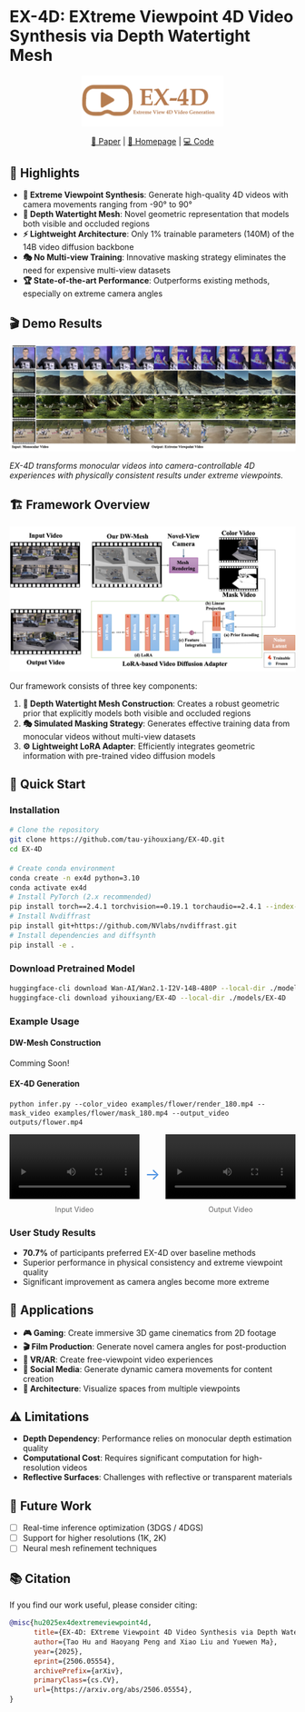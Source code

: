 # EX-4D: EXtreme Viewpoint 4D Video Synthesis via Depth Watertight Mesh

<div align="center">

<img src="docs/Logo.png" alt="EX-4D Logo" width="250">

[📄 Paper](https://arxiv.org/abs/2506.05554)  |  [🎥 Homepage](https://tau-yihouxiang.github.io/projects/EX-4D/EX-4D.html)  |  [💻 Code](https://github.com/tau-yihouxiang/EX-4D)

</div>



## 🌟 Highlights

- **🎯 Extreme Viewpoint Synthesis**: Generate high-quality 4D videos with camera movements ranging from -90° to 90°
- **🔧 Depth Watertight Mesh**: Novel geometric representation that models both visible and occluded regions
- **⚡ Lightweight Architecture**: Only 1% trainable parameters (140M) of the 14B video diffusion backbone
- **🎭 No Multi-view Training**: Innovative masking strategy eliminates the need for expensive multi-view datasets
- **🏆 State-of-the-art Performance**: Outperforms existing methods, especially on extreme camera angles

## 🎬 Demo Results

<div align="center">
<img src="docs/teaser.png" alt="EX-4D Demo Results" width="800">
</div>

*EX-4D transforms monocular videos into camera-controllable 4D experiences with physically consistent results under extreme viewpoints.*

## 🏗️ Framework Overview

<div align="center">
<img src="docs/overview.png" alt="EX-4D Architecture">
</div>

Our framework consists of three key components:

1. **🔺 Depth Watertight Mesh Construction**: Creates a robust geometric prior that explicitly models both visible and occluded regions
2. **🎭 Simulated Masking Strategy**: Generates effective training data from monocular videos without multi-view datasets
3. **⚙️ Lightweight LoRA Adapter**: Efficiently integrates geometric information with pre-trained video diffusion models

## 🚀 Quick Start

### Installation

```bash
# Clone the repository
git clone https://github.com/tau-yihouxiang/EX-4D.git
cd EX-4D

# Create conda environment
conda create -n ex4d python=3.10
conda activate ex4d
# Install PyTorch (2.x recommended)
pip install torch==2.4.1 torchvision==0.19.1 torchaudio==2.4.1 --index-url https://download.pytorch.org/whl/cu124
# Install Nvdiffrast
pip install git+https://github.com/NVlabs/nvdiffrast.git
# Install dependencies and diffsynth
pip install -e .
```

### Download Pretrained Model
```bash
huggingface-cli download Wan-AI/Wan2.1-I2V-14B-480P --local-dir ./models/Wan-AI
huggingface-cli download yihouxiang/EX-4D --local-dir ./models/EX-4D
```

### Example Usage
#### DW-Mesh Construction
Comming Soon!

#### EX-4D Generation
```
python infer.py --color_video examples/flower/render_180.mp4 --mask_video examples/flower/mask_180.mp4 --output_video outputs/flower.mp4
```

<div style="display: flex; align-items: center; gap: 10px;">
  <div style="flex: 1;">
    <video width="100%" controls>
      <source src="examples/flower/input.mp4" type="video/mp4">
    </video>
    <div style="text-align: center; margin-top: 8px; font-size: 0.9em; color: #666;">
      Input Video
    </div>
  </div>
     
  <div style="font-size: 2em; color: #4A90E2; padding: 0 0px;">
    →
  </div>
     
  <div style="flex: 1;">
    <video width="100%" controls>
      <source src="examples/flower/output.mp4" type="video/mp4">
    </video>
    <div style="text-align: center; margin-top: 8px; font-size: 0.9em; color: #666;">
      Output Video
    </div>
  </div>
</div>

<!-- ## 📊 Performance

### Quantitative Results

| Method | FID (Extreme) ↓ | FVD (Extreme) ↓ | VBench Score ↑ |
|--------|-----------------|-----------------|----------------|
| ReCamMaster | 64.68 | 943.45 | 0.434 |
| TrajectoryCrafter | 65.33 | 893.80 | 0.447 |
| TrajectoryAttention | 62.49 | 912.14 | 0.389 |
| **EX-4D (Ours)** | **55.42** | **823.61** | **0.450** | -->

### User Study Results

- **70.7%** of participants preferred EX-4D over baseline methods
- Superior performance in physical consistency and extreme viewpoint quality
- Significant improvement as camera angles become more extreme


## 🎯 Applications

- **🎮 Gaming**: Create immersive 3D game cinematics from 2D footage
- **🎬 Film Production**: Generate novel camera angles for post-production
- **🥽 VR/AR**: Create free-viewpoint video experiences
- **📱 Social Media**: Generate dynamic camera movements for content creation
- **🏢 Architecture**: Visualize spaces from multiple viewpoints

<!-- ## 📈 Benchmarks -->

<!-- ### Viewpoint Range Evaluation

| Range | Small (0°→30°) | Large (0°→60°) | Extreme (0°→90°) | Full (-90°→90°) |
|-------|----------------|----------------|------------------|-----------------|
| FID Score | 44.19 | 50.30 | 55.42 | - |
| Performance Gap | +9.1% better | +8.9% better | +11.3% better | +15.5% better | -->

<!-- *Performance gap compared to the second-best method in each category.* -->

## ⚠️ Limitations

- **Depth Dependency**: Performance relies on monocular depth estimation quality
- **Computational Cost**: Requires significant computation for high-resolution videos
- **Reflective Surfaces**: Challenges with reflective or transparent materials

## 🔮 Future Work
- [ ] Real-time inference optimization (3DGS / 4DGS)
- [ ] Support for higher resolutions (1K, 2K)
- [ ] Neural mesh refinement techniques

## 📚 Citation

If you find our work useful, please consider citing:

```bibtex
@misc{hu2025ex4dextremeviewpoint4d,
      title={EX-4D: EXtreme Viewpoint 4D Video Synthesis via Depth Watertight Mesh}, 
      author={Tao Hu and Haoyang Peng and Xiao Liu and Yuewen Ma},
      year={2025},
      eprint={2506.05554},
      archivePrefix={arXiv},
      primaryClass={cs.CV},
      url={https://arxiv.org/abs/2506.05554}, 
}
```
